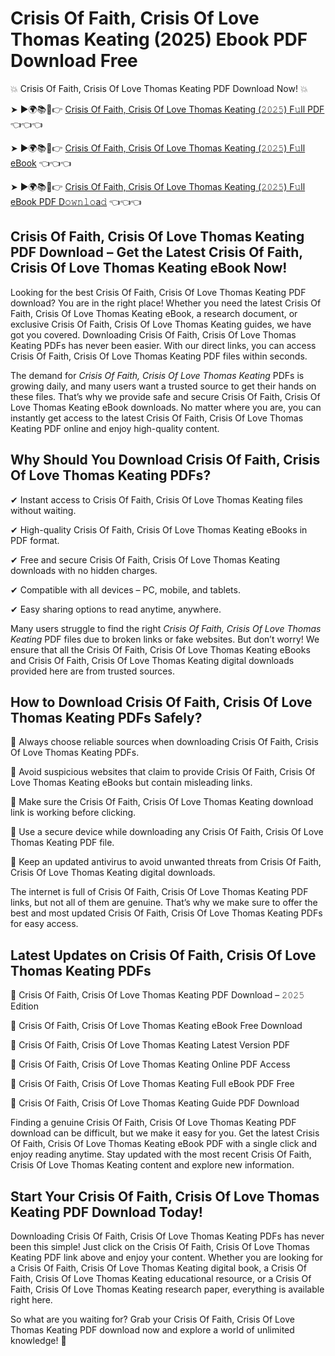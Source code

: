 # Crisis Of Faith, Crisis Of Love Thomas Keating (2025) Ebook PDF Download Free

💥 Crisis Of Faith, Crisis Of Love Thomas Keating PDF Download Now! 💥

➤ ►🌍📚📱👉 [Crisis Of Faith, Crisis Of Love Thomas Keating (𝟸𝟶𝟸𝟻) F𝚞ll PDF](https://getpdf.xyz/crisis-of-faith-crisis-of-love-thomas-keating) 👈👈👈


➤ ►🌍📚📱👉 [Crisis Of Faith, Crisis Of Love Thomas Keating (𝟸𝟶𝟸𝟻) F𝚞ll eBook](https://getpdf.xyz/crisis-of-faith-crisis-of-love-thomas-keating) 👈👈👈


➤ ►🌍📚📱👉 [Crisis Of Faith, Crisis Of Love Thomas Keating (𝟸𝟶𝟸𝟻) F𝚞ll eBook PDF D𝚘𝚠𝚗𝚕𝚘a𝚍](https://getpdf.xyz/crisis-of-faith-crisis-of-love-thomas-keating) 👈👈👈


## Crisis Of Faith, Crisis Of Love Thomas Keating PDF Download – Get the Latest Crisis Of Faith, Crisis Of Love Thomas Keating eBook Now!

Looking for the best Crisis Of Faith, Crisis Of Love Thomas Keating PDF download? You are in the right place! Whether you need the latest Crisis Of Faith, Crisis Of Love Thomas Keating eBook, a research document, or exclusive Crisis Of Faith, Crisis Of Love Thomas Keating guides, we have got you covered. Downloading Crisis Of Faith, Crisis Of Love Thomas Keating PDFs has never been easier. With our direct links, you can access Crisis Of Faith, Crisis Of Love Thomas Keating PDF files within seconds.

The demand for *Crisis Of Faith, Crisis Of Love Thomas Keating* PDFs is growing daily, and many users want a trusted source to get their hands on these files. That’s why we provide safe and secure Crisis Of Faith, Crisis Of Love Thomas Keating eBook downloads. No matter where you are, you can instantly get access to the latest Crisis Of Faith, Crisis Of Love Thomas Keating PDF online and enjoy high-quality content.

## Why Should You Download Crisis Of Faith, Crisis Of Love Thomas Keating PDFs?

✔ Instant access to Crisis Of Faith, Crisis Of Love Thomas Keating files without waiting.

✔ High-quality Crisis Of Faith, Crisis Of Love Thomas Keating eBooks in PDF format.

✔ Free and secure Crisis Of Faith, Crisis Of Love Thomas Keating downloads with no hidden charges.

✔ Compatible with all devices – PC, mobile, and tablets.

✔ Easy sharing options to read anytime, anywhere.

Many users struggle to find the right *Crisis Of Faith, Crisis Of Love Thomas Keating* PDF files due to broken links or fake websites. But don’t worry! We ensure that all the Crisis Of Faith, Crisis Of Love Thomas Keating eBooks and Crisis Of Faith, Crisis Of Love Thomas Keating digital downloads provided here are from trusted sources.

## How to Download Crisis Of Faith, Crisis Of Love Thomas Keating PDFs Safely?

📌 Always choose reliable sources when downloading Crisis Of Faith, Crisis Of Love Thomas Keating PDFs.

📌 Avoid suspicious websites that claim to provide Crisis Of Faith, Crisis Of Love Thomas Keating eBooks but contain misleading links.

📌 Make sure the Crisis Of Faith, Crisis Of Love Thomas Keating download link is working before clicking.

📌 Use a secure device while downloading any Crisis Of Faith, Crisis Of Love Thomas Keating PDF file.

📌 Keep an updated antivirus to avoid unwanted threats from Crisis Of Faith, Crisis Of Love Thomas Keating digital downloads.

The internet is full of Crisis Of Faith, Crisis Of Love Thomas Keating PDF links, but not all of them are genuine. That’s why we make sure to offer the best and most updated Crisis Of Faith, Crisis Of Love Thomas Keating PDFs for easy access.

## Latest Updates on Crisis Of Faith, Crisis Of Love Thomas Keating PDFs

🔹 Crisis Of Faith, Crisis Of Love Thomas Keating PDF Download – 𝟸𝟶𝟸𝟻 Edition

🔹 Crisis Of Faith, Crisis Of Love Thomas Keating eBook Free Download

🔹 Crisis Of Faith, Crisis Of Love Thomas Keating Latest Version PDF

🔹 Crisis Of Faith, Crisis Of Love Thomas Keating Online PDF Access

🔹 Crisis Of Faith, Crisis Of Love Thomas Keating Full eBook PDF Free

🔹 Crisis Of Faith, Crisis Of Love Thomas Keating Guide PDF Download

Finding a genuine Crisis Of Faith, Crisis Of Love Thomas Keating PDF download can be difficult, but we make it easy for you. Get the latest Crisis Of Faith, Crisis Of Love Thomas Keating eBook PDF with a single click and enjoy reading anytime. Stay updated with the most recent Crisis Of Faith, Crisis Of Love Thomas Keating content and explore new information.

## Start Your Crisis Of Faith, Crisis Of Love Thomas Keating PDF Download Today!

Downloading Crisis Of Faith, Crisis Of Love Thomas Keating PDFs has never been this simple! Just click on the Crisis Of Faith, Crisis Of Love Thomas Keating PDF link above and enjoy your content. Whether you are looking for a Crisis Of Faith, Crisis Of Love Thomas Keating digital book, a Crisis Of Faith, Crisis Of Love Thomas Keating educational resource, or a Crisis Of Faith, Crisis Of Love Thomas Keating research paper, everything is available right here.

So what are you waiting for? Grab your Crisis Of Faith, Crisis Of Love Thomas Keating PDF download now and explore a world of unlimited knowledge! 🚀